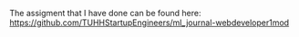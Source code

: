 The assigment that I have done can be found here: 
https://github.com/TUHHStartupEngineers/ml_journal-webdeveloper1mod
